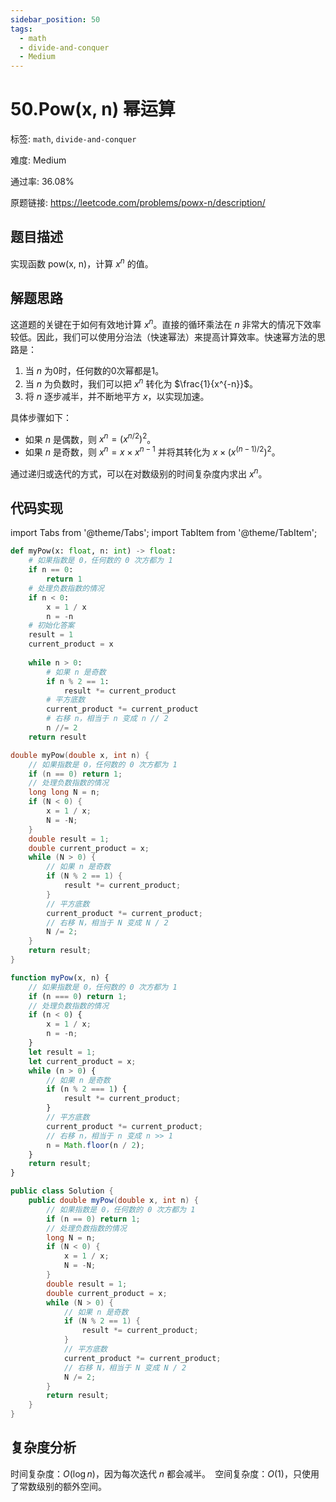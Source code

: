 ```yaml
---
sidebar_position: 50
tags:
  - math
  - divide-and-conquer
  - Medium
---
```


# 50.Pow(x, n) 幂运算

标签: `math`, `divide-and-conquer`

难度: Medium

通过率: 36.08%

原题链接: https://leetcode.com/problems/powx-n/description/

## 题目描述
实现函数 pow(x, n)，计算 $x^n$ 的值。

## 解题思路
这道题的关键在于如何有效地计算 $x^n$。直接的循环乘法在 $n$ 非常大的情况下效率较低。因此，我们可以使用分治法（快速幂法）来提高计算效率。快速幂方法的思路是：

1. 当 $n$ 为0时，任何数的0次幂都是1。
2. 当 $n$ 为负数时，我们可以把 $x^n$ 转化为 $\frac{1}{x^{-n}}$。
3. 将 $n$ 逐步减半，并不断地平方 $x$，以实现加速。

具体步骤如下：

- 如果 $n$ 是偶数，则 $x^n = (x^{n/2})^2$。
- 如果 $n$ 是奇数，则 $x^n = x \times x^{n-1}$ 并将其转化为 $x \times (x^{(n-1)/2})^2$。

通过递归或迭代的方式，可以在对数级别的时间复杂度内求出 $x^n$。

## 代码实现
import Tabs from '@theme/Tabs';
import TabItem from '@theme/TabItem';

<Tabs>
<TabItem value="python" label="Python">

```python
def myPow(x: float, n: int) -> float:
    # 如果指数是 0，任何数的 0 次方都为 1
    if n == 0:
        return 1
    # 处理负数指数的情况
    if n < 0:
        x = 1 / x
        n = -n
    # 初始化答案
    result = 1
    current_product = x
    
    while n > 0:
        # 如果 n 是奇数
        if n % 2 == 1:
            result *= current_product
        # 平方底数
        current_product *= current_product
        # 右移 n，相当于 n 变成 n // 2
        n //= 2
    return result
```

</TabItem>
<TabItem value="cpp" label="C++">

```cpp
double myPow(double x, int n) {
    // 如果指数是 0，任何数的 0 次方都为 1
    if (n == 0) return 1;
    // 处理负数指数的情况
    long long N = n;
    if (N < 0) {
        x = 1 / x;
        N = -N;
    }
    double result = 1;
    double current_product = x;
    while (N > 0) {
        // 如果 n 是奇数
        if (N % 2 == 1) {
            result *= current_product;
        }
        // 平方底数
        current_product *= current_product;
        // 右移 N，相当于 N 变成 N / 2
        N /= 2;
    }
    return result;
}
```

</TabItem>
<TabItem value="javascript" label="JavaScript">

```javascript
function myPow(x, n) {
    // 如果指数是 0，任何数的 0 次方都为 1
    if (n === 0) return 1;
    // 处理负数指数的情况
    if (n < 0) {
        x = 1 / x;
        n = -n;
    }
    let result = 1;
    let current_product = x;
    while (n > 0) {
        // 如果 n 是奇数
        if (n % 2 === 1) {
            result *= current_product;
        }
        // 平方底数
        current_product *= current_product;
        // 右移 n，相当于 n 变成 n >> 1
        n = Math.floor(n / 2);
    }
    return result;
}
```

</TabItem>
<TabItem value="java" label="Java">

```java
public class Solution {
    public double myPow(double x, int n) {
        // 如果指数是 0，任何数的 0 次方都为 1
        if (n == 0) return 1;
        // 处理负数指数的情况
        long N = n;
        if (N < 0) {
            x = 1 / x;
            N = -N;
        }
        double result = 1;
        double current_product = x;
        while (N > 0) {
            // 如果 n 是奇数
            if (N % 2 == 1) {
                result *= current_product;
            }
            // 平方底数
            current_product *= current_product;
            // 右移 N，相当于 N 变成 N / 2
            N /= 2;
        }
        return result;
    }
}
```

</TabItem>
</Tabs>

## 复杂度分析
时间复杂度：$O(\log n)$，因为每次迭代 $n$ 都会减半。`
`空间复杂度：$O(1)$，只使用了常数级别的额外空间。
